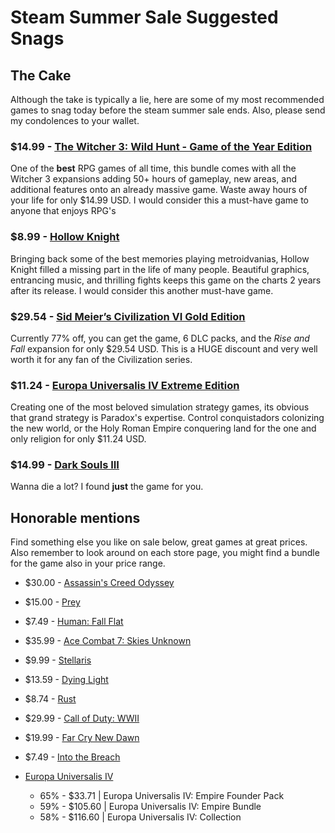 # Steam Summer Sale Suggested Snags

## The Cake

Although the take is typically a lie, here are some of my most recommended games to snag today before the steam summer sale ends. Also, please send my condolences to your wallet.

### $14.99 - [The Witcher 3: Wild Hunt - Game of the Year Edition](https://store.steampowered.com/sub/124923/)

One of the **best** RPG games of all time, this bundle comes with all the Witcher 3 expansions adding 50+ hours of gameplay, new areas, and additional features onto an already massive game. Waste away hours of your life for only $14.99 USD. I would consider this a must-have game to anyone that enjoys RPG's

### $8.99 - [Hollow Knight](https://store.steampowered.com/app/367520/Hollow_Knight/)

Bringing back some of the best memories playing metroidvanias, Hollow Knight filled a missing part in the life of many people. Beautiful graphics, entrancing music, and thrilling fights keeps this game on the charts 2 years after its release. I would consider this another must-have game.

### $29.54 - [Sid Meier’s Civilization VI Gold Edition](https://store.steampowered.com/bundle/9193/Sid_Meiers_Civilization_VI_Gold_Edition/)

Currently 77% off, you can get the game, 6 DLC packs, and the *Rise and Fall* expansion for only $29.54 USD. This is a HUGE discount and very well worth it for any fan of the Civilization series.

### $11.24 - [Europa Universalis IV Extreme Edition](https://store.steampowered.com/app/236850/Europa_Universalis_IV/)

Creating one of the most beloved simulation strategy games, its obvious that grand strategy is Paradox's expertise. Control conquistadors colonizing the new world, or the Holy Roman Empire conquering land for the one and only religion for only $11.24 USD.

### $14.99 - [Dark Souls III](https://store.steampowered.com/app/374320/DARK_SOULS_III/)

Wanna die a lot? I found __just__ the game for you.

## Honorable mentions

Find something else you like on sale below, great games at great prices.  
Also remember to look around on each store page, you might find a bundle for the game also in your price range.

- $30.00 - [Assassin's Creed Odyssey](https://store.steampowered.com/app/812140/Assassins_Creed_Odyssey/)
- $15.00 - [Prey](https://store.steampowered.com/app/480490/Prey/)
- $7.49 - [Human: Fall Flat](https://store.steampowered.com/app/477160/Human_Fall_Flat/)
- $35.99 - [Ace Combat 7: Skies Unknown](https://store.steampowered.com/app/502500/ACE_COMBAT_7_SKIES_UNKNOWN/)
- $9.99 - [Stellaris](https://store.steampowered.com/app/281990/Stellaris/)
- $13.59 - [Dying Light](https://store.steampowered.com/app/239140/Dying_Light/)
- $8.74 - [Rust](https://store.steampowered.com/app/252490/Rust/)
- $29.99 - [Call of Duty: WWII](https://store.steampowered.com/app/476600/Call_of_Duty_WWII/)
- $19.99 - [Far Cry New Dawn](https://store.steampowered.com/app/939960/Far_Cry_New_Dawn/)
- $7.49 - [Into the Breach](https://store.steampowered.com/app/590380/Into_the_Breach/)

- [Europa Universalis IV](https://store.steampowered.com/app/236850/Europa_Universalis_IV/)
  - 65% - $33.71 | Europa Universalis IV: Empire Founder Pack
  - 59% - $105.60 | Europa Universalis IV: Empire Bundle
  - 58% - $116.60 | Europa Universalis IV: Collection

